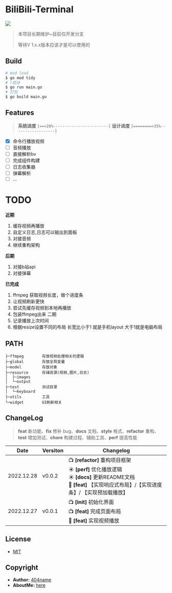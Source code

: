 # BiliBili-Terminal

![](https://404name.oss-cn-shanghai.aliyuncs.com/project/bilibili.gif)

> 本项目长期维护~目前仅开发分支
> 
> 等待V 1.x.x版本应该才是可以使用的
## Build

```bash
# mod load
$ go mod tidy
# r启动
$ go run main.go
# 打包
$ go build main.go
```

## Features
> **系统进度** `[==>20%------------------------]` 
> **设计进度** `[========>35%------------------]` 

* [x] 命令行播放视频
* [ ] 音频播放
* [ ] 直接解析bv
* [ ] 完成组件构建
* [ ] 日志收集器
* [ ] 弹幕解析 
* [ ] ...
# TODO

**近期**
1. 缓存视频再播放
2. 自定义日志,日志可以输出到面板
3. 对接音频
4. 继续重构架构


**后期**

1. 对接b站api
2. 对接弹幕

**已完成**
1. ffmpeg 获取视频长度，做个进度条 
2. 让视频刷新更快
3. 尝试先缓存视频到本地再播放
4. 包装ffmpeg出来
二期
1. 记录播放上次时间
2. 根据resize设置不同的布局 长宽比小于1 就是手机layout 大于1就是电脑布局

##  PATH

```
├─ffmpeg        存放视频处理相关的逻辑
├─global        存放全局变量
├─model         存放对象
├─resource      存储资源(视频,图片,日志)
│  ├─images
│  └─output
├─test          测试目录
│  └─keyboard
├─utils         工具
└─widget        UI刷新相关

```


## ChangeLog
> **feat** 新功能、**fix** 修补 bug、**docs** 文档、**style** 格式、**refactor** 重构、**test** 增加测试、**chore** 构建过程、辅助工具、**perf** 提高性能

| Date      | Versiton | Changelog                                  |
| --------- | -------- | ------------------------------------------ |
| 2022.12.28 | v0.0.2   | 📺 **[refactor]** 重构项目框架<br/>☀️ **[perf]** 优化播放逻辑 <br/>☀️ **[docs]** 更新README文档  <br/>🚀 **[feat]** 【实现响应式布局】/【实现进度条】/ 【实现预加载播放】   |
| 2022.12.27  | v0.0.1   | 📺 **[init]** 初始化界面<br/>📺 **[feat]** 完成页面布局 <br/>🚀 **[feat]** 实现视频播放  |




## License

* [MIT](https://github.com/404name/bilibili-terminal/blob/master/LICENSE)

## Copyright

* **Author:** [404name](https://github.com/404name)
* **AboutMe:** [here](https://yuque.com/404name)
